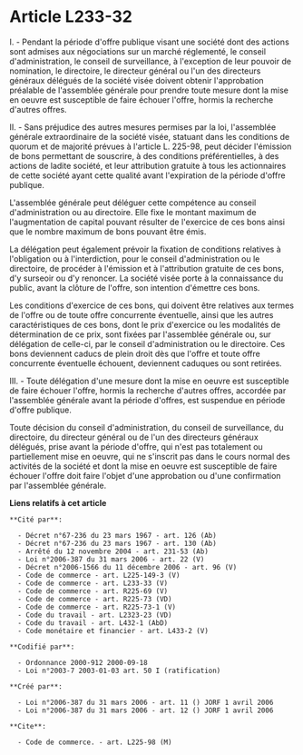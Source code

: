 # Article L233-32

I. - Pendant la période d'offre publique visant une société dont des actions sont admises aux négociations sur un marché
réglementé, le conseil d'administration, le conseil de surveillance, à l'exception de leur pouvoir de nomination, le
directoire, le directeur général ou l'un des directeurs généraux délégués de la société visée doivent obtenir l'approbation
préalable de l'assemblée générale pour prendre toute mesure dont la mise en oeuvre est susceptible de faire échouer l'offre,
hormis la recherche d'autres offres.

II. - Sans préjudice des autres mesures permises par la loi, l'assemblée générale extraordinaire de la société visée,
statuant dans les conditions de quorum et de majorité prévues à l'article L. 225-98, peut décider l'émission de bons
permettant de souscrire, à des conditions préférentielles, à des actions de ladite société, et leur attribution gratuite à
tous les actionnaires de cette société ayant cette qualité avant l'expiration de la période d'offre publique.

L'assemblée générale peut déléguer cette compétence au conseil d'administration ou au directoire. Elle fixe le montant
maximum de l'augmentation de capital pouvant résulter de l'exercice de ces bons ainsi que le nombre maximum de bons pouvant
être émis.

La délégation peut également prévoir la fixation de conditions relatives à l'obligation ou à l'interdiction, pour le conseil
d'administration ou le directoire, de procéder à l'émission et à l'attribution gratuite de ces bons, d'y surseoir ou d'y
renoncer. La société visée porte à la connaissance du public, avant la clôture de l'offre, son intention d'émettre ces bons.

Les conditions d'exercice de ces bons, qui doivent être relatives aux termes de l'offre ou de toute offre concurrente
éventuelle, ainsi que les autres caractéristiques de ces bons, dont le prix d'exercice ou les modalités de détermination de
ce prix, sont fixées par l'assemblée générale ou, sur délégation de celle-ci, par le conseil d'administration ou le
directoire. Ces bons deviennent caducs de plein droit dès que l'offre et toute offre concurrente éventuelle échouent,
deviennent caduques ou sont retirées.

III. - Toute délégation d'une mesure dont la mise en oeuvre est susceptible de faire échouer l'offre, hormis la recherche
d'autres offres, accordée par l'assemblée générale avant la période d'offres, est suspendue en période d'offre publique.

Toute décision du conseil d'administration, du conseil de surveillance, du directoire, du directeur général ou de l'un des
directeurs généraux délégués, prise avant la période d'offre, qui n'est pas totalement ou partiellement mise en oeuvre, qui
ne s'inscrit pas dans le cours normal des activités de la société et dont la mise en oeuvre est susceptible de faire échouer
l'offre doit faire l'objet d'une approbation ou d'une confirmation par l'assemblée générale.

**Liens relatifs à cet article**

	**Cité par**:

	  - Décret n°67-236 du 23 mars 1967 - art. 126 (Ab)
	  - Décret n°67-236 du 23 mars 1967 - art. 130 (Ab)
	  - Arrêté du 12 novembre 2004 - art. 231-53 (Ab)
	  - Loi n°2006-387 du 31 mars 2006 - art. 22 (V)
	  - Décret n°2006-1566 du 11 décembre 2006 - art. 96 (V)
	  - Code de commerce - art. L225-149-3 (V)
	  - Code de commerce - art. L233-33 (V)
	  - Code de commerce - art. R225-69 (V)
	  - Code de commerce - art. R225-73 (VD)
	  - Code de commerce - art. R225-73-1 (V)
	  - Code du travail - art. L2323-23 (VD)
	  - Code du travail - art. L432-1 (AbD)
	  - Code monétaire et financier - art. L433-2 (V)

	**Codifié par**:

	  - Ordonnance 2000-912 2000-09-18
	  - Loi n°2003-7 2003-01-03 art. 50 I (ratification)

	**Créé par**:

	  - Loi n°2006-387 du 31 mars 2006 - art. 11 () JORF 1 avril 2006
	  - Loi n°2006-387 du 31 mars 2006 - art. 12 () JORF 1 avril 2006

	**Cite**:

	  - Code de commerce. - art. L225-98 (M)
